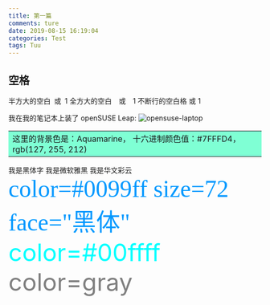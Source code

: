 ```yaml
---
title: 第一篇
comments: ture
date: 2019-08-15 16:19:04
categories: Test
tags: Tuu
---
```



## 空格
半方大的空白&ensp;或&#8194;1
全方大的空白&emsp;或&#8195;1
不断行的空白格&nbsp;或&#160;1

我在我的笔记本上装了 openSUSE Leap: 
![opensuse-laptop](https://www.opensuse.org/build/images/opensuse-laptop.gif)

<table><tr><td bgcolor=#7FFFD4>这里的背景色是：Aquamarine，  十六进制颜色值：#7FFFD4， rgb(127, 255, 212)</td></tr></table>

<font face="黑体">我是黑体字</font>
<font face="微软雅黑">我是微软雅黑</font>
<font face="STCAIYUN">我是华文彩云</font>
<font color=#0099ff size=7 face="黑体">color=#0099ff size=72 face="黑体"</font>
<font color=#00ffff size=72>color=#00ffff</font>
<font color=gray size=72>color=gray</font>